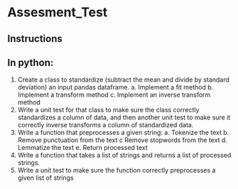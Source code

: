 # **Assesment_Test**

## Instructions


## In python:

1.	Create a class to standardize (subtract the mean and divide by standard deviation) an input pandas dataframe.
    a.	Implement a fit method
    b.	Implement a transform method
    c.	Implement an inverse transform method
2.	Write a unit test for that class to make sure the class correctly standardizes a column of data, and then another unit test to make sure it correctly inverse transforms a column of standardized data.
3.	Write a function that preprocesses a given string:
    a.	Tokenize the text
    b.	Remove punctuation from the text
    c 	Remove stopwords from the text
    d.	Lemmatize the text
    e.	Return processed text
4.	Write a function that takes a list of strings and returns a list of processed strings.
5.	Write a unit test to make sure the function correctly preprocesses a given list of strings

